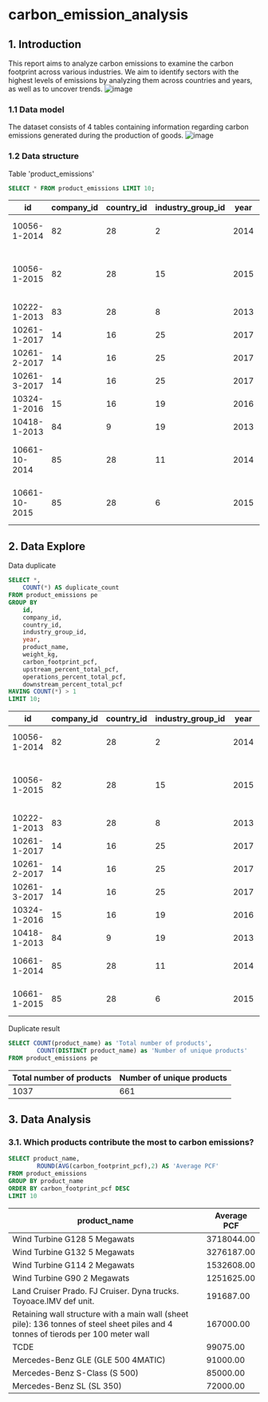 # carbon_emission_analysis

## 1. Introduction
This report aims to analyze carbon emissions to examine the carbon footprint across various industries. We aim to identify sectors with the highest levels of emissions by analyzing them across countries and years, as well as to uncover trends.
![image](https://github.com/user-attachments/assets/0f4eb276-64e9-4a01-baa9-5f360e57106e)

### 1.1 Data model
The dataset consists of 4 tables containing information regarding carbon emissions generated during the production of goods.
![image](https://github.com/user-attachments/assets/6e128337-708f-41e3-bbe0-d007e0eff362)

### 1.2 Data structure
Table 'product_emissions'
```sql
SELECT * FROM product_emissions LIMIT 10;
```
|id|company_id|country_id|industry_group_id|year|product_name|weight_kg|carbon_footprint_pcf|upstream_percent_total_pcf|operations_percent_total_pcf|downstream_percent_total_pcf|
|--|----------|----------|-----------------|----|------------|---------|--------------------|--------------------------|----------------------------|----------------------------|
|10056-1-2014|82|28|2|2014|Frosted Flakes(R) Cereal|0.7485|2|57.50|30.00|12.50|
|10056-1-2015|82|28|15|2015|"Frosted Flakes, 23 oz, produced in Lancaster, PA (one carton)"|0.7485|2|57.50|30.00|12.50|
|10222-1-2013|83|28|8|2013|Office Chair|20.68|73|80.63|17.36|2.01|
|10261-1-2017|14|16|25|2017|Multifunction Printers|110.0|1488|30.65|5.51|63.84|
|10261-2-2017|14|16|25|2017|Multifunction Printers|110.0|1818|25.08|4.51|70.41|
|10261-3-2017|14|16|25|2017|Multifunction Printers|110.0|2274|20.05|3.61|76.34|
|10324-1-2016|15|16|19|2016|KURALON  fiber|1500.0|10000|N/a (product with insufficient stage-level data)|N/a (product with insufficient stage-level data)|N/a (product with insufficient stage-level data)|
|10418-1-2013|84|9|19|2013|Portland Cement|1000.0|1102|N/a (product with insufficient stage-level data)|N/a (product with insufficient stage-level data)|N/a (product with insufficient stage-level data)|
|10661-10-2014|85|28|11|2014|Regular Straight 505® Jeans – Steel (Water<Less™)|0.7665|15|N/a (product with insufficient stage-level data)|N/a (product with insufficient stage-level data)|N/a (product with insufficient stage-level data)|
|10661-10-2015|85|28|6|2015|Regular Straight 505® Jeans – Steel (Water<Less™)|0.7665|15|N/a (product with insufficient stage-level data)|N/a (product with insufficient stage-level data)|N/a (product with insufficient stage-level data)|

## 2. Data Explore
Data duplicate
```sql
SELECT *,
	COUNT(*) AS duplicate_count
FROM product_emissions pe
GROUP BY
	id,
	company_id,
	country_id,
	industry_group_id,
	year,
	product_name,
	weight_kg,
	carbon_footprint_pcf,
	upstream_percent_total_pcf,
	operations_percent_total_pcf,
	downstream_percent_total_pcf
HAVING COUNT(*) > 1
LIMIT 10;
```
|id|company_id|country_id|industry_group_id|year|product_name|weight_kg|carbon_footprint_pcf|upstream_percent_total_pcf|operations_percent_total_pcf|downstream_percent_total_pcf|duplicate_count|
|--|----------|----------|-----------------|----|------------|---------|--------------------|--------------------------|----------------------------|----------------------------|---------------|
|10056-1-2014|82|28|2|2014|Frosted Flakes(R) Cereal|0.7485|2|57.50|30.00|12.50|2|
|10056-1-2015|82|28|15|2015|"Frosted Flakes, 23 oz, produced in Lancaster, PA (one carton)"|0.7485|2|57.50|30.00|12.50|2|
|10222-1-2013|83|28|8|2013|Office Chair|20.68|73|80.63|17.36|2.01|2|
|10261-1-2017|14|16|25|2017|Multifunction Printers|110.0|1488|30.65|5.51|63.84|2|
|10261-2-2017|14|16|25|2017|Multifunction Printers|110.0|1818|25.08|4.51|70.41|2|
|10261-3-2017|14|16|25|2017|Multifunction Printers|110.0|2274|20.05|3.61|76.34|2|
|10324-1-2016|15|16|19|2016|KURALON  fiber|1500.0|10000|N/a (product with insufficient stage-level data)|N/a (product with insufficient stage-level data)|N/a (product with insufficient stage-level data)|2|
|10418-1-2013|84|9|19|2013|Portland Cement|1000.0|1102|N/a (product with insufficient stage-level data)|N/a (product with insufficient stage-level data)|N/a (product with insufficient stage-level data)|2|
|10661-1-2014|85|28|11|2014|501® Original Jeans – Dark Stonewash|0.997|16|N/a (product with insufficient stage-level data)|N/a (product with insufficient stage-level data)|N/a (product with insufficient stage-level data)|2|
|10661-1-2015|85|28|6|2015|501® Original Jeans – Dark Stonewash|0.997|16|N/a (product with insufficient stage-level data)|N/a (product with insufficient stage-level data)|N/a (product with insufficient stage-level data)|2|

Duplicate result
```sql
SELECT COUNT(product_name) as 'Total number of products',
		COUNT(DISTINCT product_name) as 'Number of unique products'
FROM product_emissions pe
```
|Total number of products|Number of unique products|
|------------------------|-------------------------|
|1037|661|

## 3. Data Analysis
### 3.1. Which products contribute the most to carbon emissions?
```sql
SELECT product_name,
		ROUND(AVG(carbon_footprint_pcf),2) AS 'Average PCF'
FROM product_emissions
GROUP BY product_name
ORDER BY carbon_footprint_pcf DESC
LIMIT 10
````

|product_name|Average PCF|
|------------|-----------|
|Wind Turbine G128 5 Megawats|3718044.00|
|Wind Turbine G132 5 Megawats|3276187.00|
|Wind Turbine G114 2 Megawats|1532608.00|
|Wind Turbine G90 2 Megawats|1251625.00|
|Land Cruiser Prado. FJ Cruiser. Dyna trucks. Toyoace.IMV def unit.|191687.00|
|Retaining wall structure with a main wall (sheet pile): 136 tonnes of steel sheet piles and 4 tonnes of tierods per 100 meter wall|167000.00|
|TCDE|99075.00|
|Mercedes-Benz GLE (GLE 500 4MATIC)|91000.00|
|Mercedes-Benz S-Class (S 500)|85000.00|
|Mercedes-Benz SL (SL 350)|72000.00|




